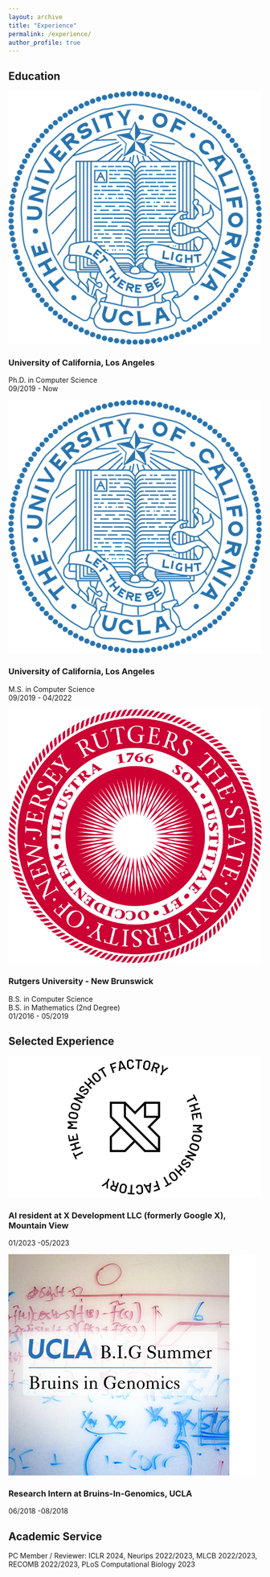 ```yaml
---
layout: archive
title: "Experience"
permalink: /experience/
author_profile: true
---
```


## Education

<div class="education-entry">
  <div class="school-logo">
    <img src="/assets/images/experience/UCLA.png" alt="UCLA">
  </div>
  <div class="education-details">
    <h3>University of California, Los Angeles</h3>
    <p>Ph.D. in Computer Science<br>
    09/2019 - Now</p>
  </div>
</div>


<div class="education-entry">
  <div class="school-logo">
    <img src="/assets/images/experience/UCLA.png" alt="UCLA">
  </div>
  <div class="education-details">
    <h3>University of California, Los Angeles</h3>
    <p>M.S. in Computer Science<br>
    09/2019 - 04/2022</p>
  </div>
</div>


<div class="education-entry">
  <div class="school-logo">
    <img src="/assets/images/experience/rutgers.png" alt="School Logo">
  </div>
  <div class="education-details">
    <h3>Rutgers University - New Brunswick</h3>
    <p>B.S. in Computer Science<br>
    B.S. in Mathematics (2nd Degree)<br>
    01/2016 - 05/2019</p>
  </div>
</div>


## Selected Experience

<div class="education-entry">
  <div class="school-logo">
    <img src="/assets/images/experience/X.png" alt="X Lgo">
  </div>
  <div class="education-details">
    <h3>AI resident at <strong>X Development LLC</strong> (formerly <strong>Google X</strong>), Mountain View </h3>
    <p>01/2023 -05/2023</p>
  </div>
</div>


<div class="education-entry">
  <div class="school-logo">
    <img src="/assets/images/experience/BIG.png" alt="BIG Lgo">
  </div>
  <div class="education-details">
    <h3>Research Intern at <strong>Bruins-In-Genomics</strong>, UCLA </h3>
    <p>06/2018 -08/2018</p>
  </div>
</div>

## Academic Service

PC Member / Reviewer: ICLR 2024, Neurips 2022/2023, MLCB 2022/2023, RECOMB 2022/2023, PLoS Computational Biology 2023